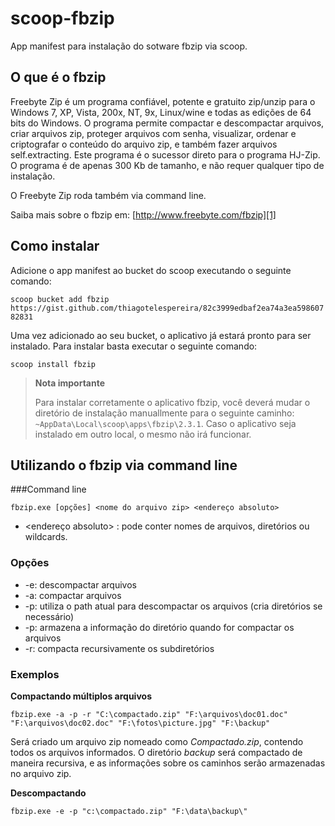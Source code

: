 # scoop-fbzip
App manifest para instalação do sotware fbzip via scoop.

## O que é o fbzip
Freebyte Zip é um programa confiável, potente e gratuito zip/unzip para o Windows 7, XP, Vista, 200x, NT, 9x, Linux/wine e todas as edições de 64 bits do Windows. O programa permite compactar e descompactar arquivos, criar arquivos zip, proteger arquivos com senha, visualizar, ordenar e criptografar o conteúdo do arquivo zip, e também fazer arquivos self.extracting. Este programa é o sucessor direto para o programa HJ-Zip. O programa é de apenas 300 Kb de tamanho, e não requer qualquer tipo de instalação.

O Freebyte Zip roda também via command line.

Saiba mais sobre o fbzip em: [http://www.freebyte.com/fbzip][1]

## Como instalar
Adicione o app manifest ao bucket do scoop executando o seguinte comando:

`scoop bucket add fbzip https://gist.github.com/thiagotelespereira/82c3999edbaf2ea74a3ea59860782831`

Uma vez adicionado ao seu bucket, o aplicativo já estará pronto para ser instalado. Para instalar basta executar o seguinte comando:

`scoop install fbzip`

>**Nota importante**
>
>Para instalar corretamente o aplicativo fbzip, você deverá mudar o diretório de instalação manuallmente para o seguinte caminho: `~AppData\Local\scoop\apps\fbzip\2.3.1`. Caso o aplicativo seja instalado em outro local, o mesmo não irá funcionar.

## Utilizando o fbzip via command line

###Command line

`fbzip.exe [opções] <nome do arquivo zip> <endereço absoluto>`

- <endereço absoluto> : pode conter nomes de arquivos, diretórios ou wildcards.

### Opções

- -e: descompactar arquivos
- -a: compactar arquivos
- -p: utiliza o path atual para descompactar os arquivos (cria diretórios se necessário)
- -p: armazena a informação do diretório quando for compactar os arquivos
- -r: compacta recursivamente os subdiretórios

### Exemplos

**Compactando múltiplos arquivos**

`fbzip.exe -a -p -r "C:\compactado.zip" "F:\arquivos\doc01.doc" "F:\arquivos\doc02.doc" "F:\fotos\picture.jpg" "F:\backup"`

Será criado um arquivo zip nomeado como *Compactado.zip*, contendo todos os arquivos informados. O diretório *backup* será compactado de maneira recursiva, e as informações sobre os caminhos serão armazenadas no arquivo zip.

**Descompactando**

`fbzip.exe -e -p "c:\compactado.zip" "F:\data\backup\"`



[1]: http://www.freebyte.com/fbzip